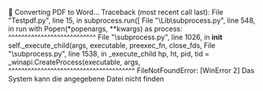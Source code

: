 📄 Converting PDF to Word...
Traceback (most recent call last):
  File "Testpdf.py", line 15, in <module>
    subprocess.run([
  File "\Lib\subprocess.py", line 548, in run
    with Popen(*popenargs, **kwargs) as process:
         ^^^^^^^^^^^^^^^^^^^^^^^^^^^
  File "\subprocess.py", line 1026, in __init__
    self._execute_child(args, executable, preexec_fn, close_fds,
  File "\subprocess.py", line 1538, in _execute_child
    hp, ht, pid, tid = _winapi.CreateProcess(executable, args,
                       ^^^^^^^^^^^^^^^^^^^^^^^^^^^^^^^^^^^^^^^
FileNotFoundError: [WinError 2] Das System kann die angegebene Datei nicht finden
